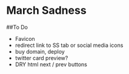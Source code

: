 # March Sadness
##To Do
- Favicon
- redirect link to SS tab or social media icons
- buy domain, deploy
- twitter card preview?
- DRY html next / prev buttons
